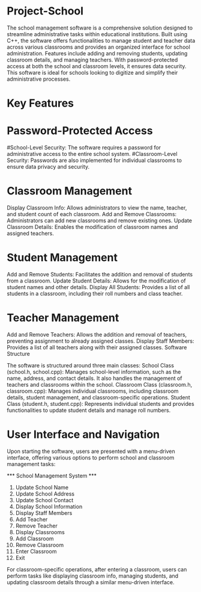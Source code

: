 # Project-School
The school management software is a comprehensive solution designed to streamline administrative tasks within educational institutions. Built using C++, the software offers functionalities to manage student and teacher data across various classrooms and provides an organized interface for school administration. Features include adding and removing students, updating classroom details, and managing teachers. With password-protected access at both the school and classroom levels, it ensures data security. This software is ideal for schools looking to digitize and simplify their administrative processes.


# Key Features
# Password-Protected Access

#School-Level Security: The software requires a password for administrative access to the entire school system.
#Classroom-Level Security: Passwords are also implemented for individual classrooms to ensure data privacy and security.

# Classroom Management
Display Classroom Info: Allows administrators to view the name, teacher, and student count of each classroom.
Add and Remove Classrooms: Administrators can add new classrooms and remove existing ones.
Update Classroom Details: Enables the modification of classroom names and assigned teachers.

# Student Management
Add and Remove Students: Facilitates the addition and removal of students from a classroom.
Update Student Details: Allows for the modification of student names and other details.
Display All Students: Provides a list of all students in a classroom, including their roll numbers and class teacher.

# Teacher Management
Add and Remove Teachers: Allows the addition and removal of teachers, preventing assignment to already assigned classes.
Display Staff Members: Provides a list of all teachers along with their assigned classes.
Software Structure

The software is structured around three main classes:
School Class (school.h, school.cpp): Manages school-level information, such as the name, address, and contact details. It also handles the management of teachers and classrooms within the school.
Classroom Class (classroom.h, classroom.cpp): Manages individual classrooms, including classroom details, student management, and classroom-specific operations.
Student Class (student.h, student.cpp): Represents individual students and provides functionalities to update student details and manage roll numbers.

# User Interface and Navigation
Upon starting the software, users are presented with a menu-driven interface, offering various options to perform school and classroom management tasks:

*** School Management System ***
1. Update School Name
2. Update School Address
3. Update School Contact
4. Display School Information
5. Display Staff Members
6. Add Teacher
7. Remove Teacher
8. Display Classrooms
9. Add Classroom
10. Remove Classroom
11. Enter Classroom
12. Exit

For classroom-specific operations, after entering a classroom, users can perform tasks like displaying classroom info, managing students, and updating classroom details through a similar menu-driven interface.
